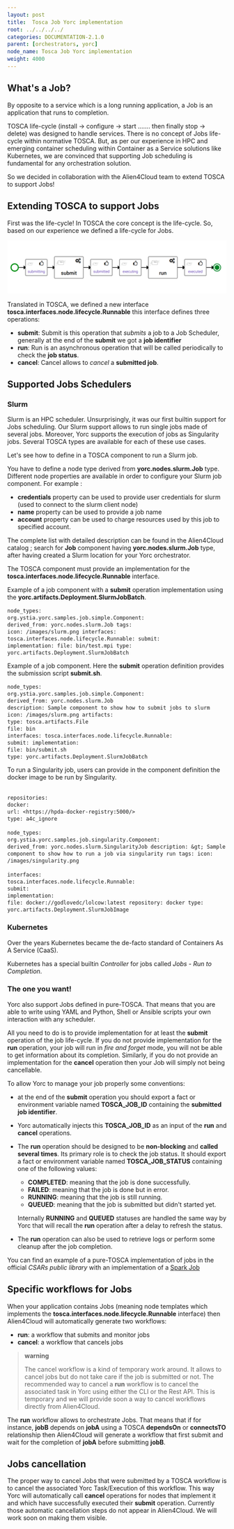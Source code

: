 ```yaml
---
layout: post
title:  Tosca Job Yorc implementation
root: ../../../../
categories: DOCUMENTATION-2.1.0
parent: [orchestrators, yorc]
node_name: Tosca Job Yorc implementation
weight: 4000
---
```


## What's a Job?

By opposite to a service which is a long running application, a Job is an application that runs to completion.

TOSCA life-cycle (install -> configure  -> start ....... then finally stop  -> delete) was designed to handle services. There is no concept of Jobs life-cycle within normative TOSCA.
But, as per our experience in HPC and emerging container scheduling within Container as a Service solutions like Kubernetes, we are convinced that supporting Job scheduling is fundamental for any orchestration solution.

So we decided in collaboration with the Alien4Cloud team to extend TOSCA to support Jobs!

##  Extending TOSCA to support Jobs

First was the life-cycle! In TOSCA the core concept is the life-cycle. So, based on our experience we defined a life-cycle for Jobs.

![Jobs Life Cycle](../../../../images/2.1.0/yorc/JobsRunLifeCycle.png)

Translated in TOSCA, we defined a new interface **tosca.interfaces.node.lifecycle.Runnable** this interface defines three operations:

-   **submit**: Submit is this operation that *submits* a job to a Job Scheduler, generally at the end of the **submit** we got a **job identifier**
-   **run**: Run is an asynchronous operation that will be called periodically to check the **job status**.
-   **cancel**: Cancel allows to *cancel* a **submitted job**.

## Supported Jobs Schedulers

### Slurm

Slurm is an HPC scheduler. Unsurprisingly, it was our first builtin support for Jobs scheduling. Our Slurm support allows to run single jobs made of several jobs. Moreover, Yorc supports the execution of jobs as Singularity jobs. Several TOSCA types are available for each of these use cases.

Let's see how to define in a TOSCA component to run a Slurm job.

You have to define a node type derived from **yorc.nodes.slurm.Job** type. Different node properties are available in order to configure your Slurm job component. For example :

-   **credentials** property can be used to provide user credentials for slurm (used to connect to the slurm client node)
-   **name** property can be used to provide a job name
-   **account** property can be used to charge resources used by this job to specified account.

The complete list with detailed description can be found in the Alien4Cloud catalog ; search for **Job** component having **yorc.nodes.slurm.Job** type, after having created a Slurm location for your Yorc orchestrator.

The TOSCA component must provide an implementation for the **tosca.interfaces.node.lifecycle.Runnable** interface.

Example of a job component with a **submit** operation implementation using the **yorc.artifacts.Deployment.SlurmJobBatch**.

```
node_types:
org.ystia.yorc.samples.job.simple.Component:  
derived_from: yorc.nodes.slurm.Job tags:
icon: /images/slurm.png interfaces: tosca.interfaces.node.lifecycle.Runnable: submit:
implementation: file: bin/test.mpi type: yorc.artifacts.Deployment.SlurmJobBatch
```


Example of a job component. Here the **submit** operation definition provides the submission script **submit.sh**.

```
node_types:
org.ystia.yorc.samples.job.simple.Component:  
derived_from: yorc.nodes.slurm.Job
description: Sample component to show how to submit jobs to slurm
icon: /images/slurm.png artifacts:
type: tosca.artifacts.File
file: bin
interfaces: tosca.interfaces.node.lifecycle.Runnable:
submit: implementation:
file: bin/submit.sh
type: yorc.artifacts.Deployment.SlurmJobBatch
```

To run a Singularity job, users can provide in the component definition the docker image to be run by Singularity.

```

repositories:
docker:  
url: <https://hpda-docker-registry:5000/>
type: a4c_ignore

node_types:
org.ystia.yorc.samples.job.singularity.Component:  
derived_from: yorc.nodes.slurm.SingularityJob description: &gt; Sample component to show how to run a job via singularity run tags: icon: /images/singularity.png

interfaces:  
tosca.interfaces.node.lifecycle.Runnable:  
submit:  
implementation:  
file: docker://godlovedc/lolcow:latest repository: docker type: yorc.artifacts.Deployment.SlurmJobImage
```

### Kubernetes

Over the years Kubernetes became the de-facto standard of Containers As A Service (CaaS).

Kubernetes has a special builtin *Controller* for jobs called *Jobs - Run to Completion*.

### The one you want!

Yorc also support Jobs defined in pure-TOSCA. That means that you are able to write using YAML and Python, Shell or Ansible scripts your own interaction with any scheduler.

All you need to do is to provide implementation for at least the **submit** operation of the job life-cycle. If you do not provide implementation for the **run** operation, your job will run in *fire and forget* mode, you will not be able to get information about its completion. Similarly, if you do not provide an implementation for the **cancel** operation then your Job will simply not being cancellable.

To allow Yorc to manage your job properly some conventions:

-   at the end of the **submit** operation you should export a fact or environment variable named **TOSCA_JOB_ID** containing the **submitted job identifier**.
-   Yorc automatically injects this **TOSCA_JOB_ID** as an input of the **run** and **cancel** operations.
-   The **run** operation should be designed to be **non-blocking** and **called several times**. Its primary role is to check the job status. It should export a fact or environment variable named **TOSCA_JOB_STATUS** containing one of the following values:

    -   **COMPLETED**: meaning that the job is done successfully.
    -   **FAILED**: meaning that the job is done but in error.
    -   **RUNNING**: meaning that the job is still running.
    -   **QUEUED**: meaning that the job is submitted but didn't started yet.

    Internally **RUNNING** and **QUEUED** statuses are handled the same way by Yorc that will recall the **run** operation after a delay to refresh the status.

-   The **run** operation can also be used to retrieve logs or perform some cleanup after the job completion.

You can find an example of a pure-TOSCA implementation of jobs in the official *CSARs public library* with an implementation of a [Spark Job](https://github.com/alien4cloud/csar-public-library/tree/develop/org/alien4cloud/spark/job-linux-sh)

## Specific workflows for Jobs

When your application contains Jobs (meaning node templates which implements the **tosca.interfaces.node.lifecycle.Runnable** interface) then Alien4Cloud will automatically generate two workflows:

-   **run**: a workflow that submits and monitor jobs
-   **cancel**: a workflow that cancels jobs

> **warning**
>
> The cancel workflow is a kind of temporary work around. It allows to cancel jobs but do not take care if the job is submitted or not. The recommended way to cancel a **run** workflow is to cancel the associated task in Yorc using either the CLI or the Rest API. This is temporary and we will provide soon a way to cancel workflows directly from Alien4Cloud.

The **run** workflow allows to orchestrate Jobs. That means that if for instance, **jobB** depends on **jobA** using a TOSCA **dependsOn** or **connectsTO** relationship then Alien4Cloud will generate a workflow that first submit and wait for the completion of **jobA** before submitting **jobB**.

## Jobs cancellation

The proper way to cancel Jobs that were submitted by a TOSCA workflow is to cancel the associated Yorc Task/Execution of this workflow. This way Yorc will automatically call **cancel** operations for nodes that implement it and which have successfully executed their **submit** operation. Currently those automatic cancellation steps do not appear in Alien4Cloud. We will work soon on making them visible.
